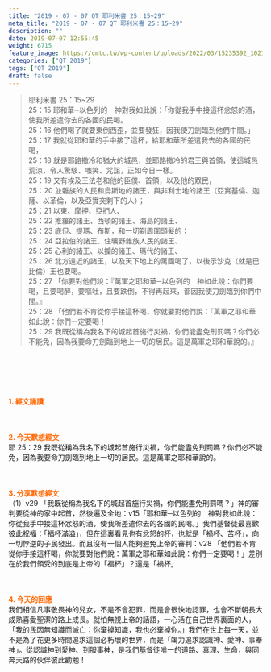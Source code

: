 ```yaml
---
title: "2019 - 07 - 07 QT 耶利米書 25：15~29"
meta_title: "2019 - 07 - 07 QT 耶利米書 25：15~29"
description: ""
date: 2019-07-07 12:55:45
weight: 6715
feature_image: https://cmtc.tw/wp-content/uploads/2022/03/15235392_10211799862337740_180693556567566654_o-1.webp
categories: ["QT 2019"]
tags: ["QT 2019"]
draft: false
---
```


<blockquote>耶利米書 25：15~29<br />
25：15 耶和華─以色列的　神對我如此說：「你從我手中接這杯忿怒的酒，使我所差遣你去的各國的民喝。<br />
25：16 他們喝了就要東倒西歪，並要發狂，因我使刀劍臨到他們中間。」<br />
25：17 我就從耶和華的手中接了這杯，給耶和華所差遣我去的各國的民喝，<br />
25：18 就是耶路撒冷和猶大的城邑，並耶路撒冷的君王與首領，使這城邑荒涼，令人驚駭、嗤笑、咒詛，正如今日一樣。<br />
25：19 又有埃及王法老和他的臣僕、首領，以及他的眾民，<br />
25：20 並雜族的人民和烏斯地的諸王，與非利士地的諸王（亞實基倫、迦薩、以革倫，以及亞實突剩下的人）；<br />
25：21 以東、摩押、亞捫人、<br />
25：22 推羅的諸王、西頓的諸王、海島的諸王、<br />
25：23 底但、提瑪、布斯，和一切剃周圍頭髮的；<br />
25：24 亞拉伯的諸王、住曠野雜族人民的諸王、<br />
25：25 心利的諸王、以攔的諸王、瑪代的諸王、<br />
25：26 北方遠近的諸王，以及天下地上的萬國喝了，以後示沙克（就是巴比倫）王也要喝。<br />
25：27 「你要對他們說：『萬軍之耶和華─以色列的　神如此說：你們要喝，且要喝醉，要嘔吐，且要跌倒，不得再起來，都因我使刀劍臨到你們中間。』<br />
25：28 「他們若不肯從你手接這杯喝，你就要對他們說：『萬軍之耶和華如此說：你們一定要喝！<br />
25：29 我既從稱為我名下的城起首施行災禍，你們能盡免刑罰嗎？你們必不能免，因為我要命刀劍臨到地上一切的居民。這是萬軍之耶和華說的。』</blockquote><br />
&nbsp;<br />
<br />
&nbsp;<br />
<br />
<span style="color: #ff6600;"><strong>1. </strong><strong>經文誦讀</strong></span><br />
<br />
<span style="color: #ff6600;"><strong> </strong></span><br />
<br />
<span style="color: #ff6600;"><strong>2. 今天默想</strong><strong>經文<br />
</strong></span>耶 25：29 我既從稱為我名下的城起首施行災禍，你們能盡免刑罰嗎？你們必不能免，因為我要命刀劍臨到地上一切的居民。這是萬軍之耶和華說的。<br />
<br />
&nbsp;<br />
<br />
<span style="color: #ff6600;"><strong>3. 分享默想經文<br />
</strong></span>（1）v29 「我既從稱為我名下的城起首施行災禍，你們能盡免刑罰嗎？」神的審判要從神的家中起首，然後遍及全地：v15「耶和華─以色列的　神對我如此說：你從我手中接這杯忿怒的酒，使我所差遣你去的各國的民喝。」我們基督徒最喜歡彼此祝福：「福杯滿溢」，但在這裏看見也有忿怒的杯，也就是「禍杯、苦杯」，向一切悖逆的子民發出。而且沒有一個人能夠避免上帝的審判：v28 「他們若不肯從你手接這杯喝，你就要對他們說：萬軍之耶和華如此說：你們一定要喝！」差別在於我們領受的到底是上帝的「福杯」？還是「禍杯」<br />
<br />
&nbsp;<br />
<br />
<span style="color: #ff6600;"><strong>4. 今天的回應<br />
</strong></span>我們相信凡事敬畏神的兒女，不是不會犯罪，而是會很快地認罪，也會不斷朝長大成熟喜愛聖潔的路上成長。就怕無視上帝的話語，一心活在自己世界裏面的人，「我的民因無知識而滅亡；你棄掉知識，我也必棄掉你。」我們在世上每一天，並不是為了花更多時間追求這個必朽壞的世界，而是「竭力追求認識神、愛神、事奉神」。從認識神到愛神、到服事神，是我們基督徒唯一的道路、真理、生命，與同奔天路的伙伴彼此勸勉！<br />
<br />
&nbsp;
        